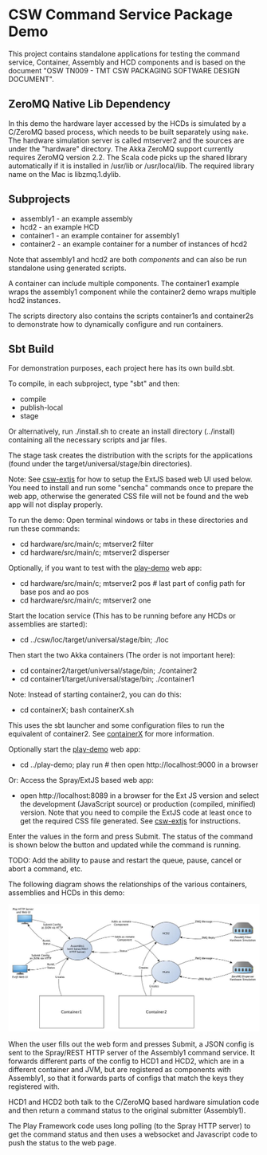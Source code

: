 CSW Command Service Package Demo
================================

This project contains standalone applications for testing the command service, 
Container, Assembly and HCD components and is based on
the document "OSW TN009 - TMT CSW PACKAGING SOFTWARE DESIGN DOCUMENT".

ZeroMQ Native Lib Dependency
----------------------------

In this demo the hardware layer accessed by the HCDs is simulated by a
C/ZeroMQ based process, which needs to be built separately using `make`.
The hardware simulation server is called mtserver2 and the sources are under the "hardware" directory.
The Akka ZeroMQ support currently requires ZeroMQ version 2.2.
The Scala code picks up the shared library automatically if it is installed in /usr/lib or /usr/local/lib.
The required library name on the Mac is libzmq.1.dylib.

Subprojects
----------

* assembly1 - an example assembly
* hcd2 - an example HCD
* container1 - an example container for assembly1
* container2 - an example container for a number of instances of hcd2

Note that assembly1 and hcd2 are both _components_ and can also be run standalone using generated scripts.

A container can include multiple components. The container1 example wraps the assembly1 component while the
container2 demo wraps multiple hcd2 instances.

The scripts directory also contains the scripts container1s and container2s to demonstrate how to
dynamically configure and run containers.

Sbt Build
---------

For demonstration purposes, each project here has its own build.sbt.

To compile, in each subproject, type "sbt" and then:

* compile
* publish-local
* stage

Or alternatively, run ./install.sh to create an install directory (../install) containing all the necessary scripts and jar files.

The stage task creates the distribution with the scripts for the applications
(found under the target/universal/stage/bin directories).

Note: See <a href="https://github.com/tmtsoftware/csw-extjs">csw-extjs</a> for how to setup the ExtJS
based web UI used below. You need to install and run some "sencha" commands once to prepare the web app, otherwise
the generated CSS file will not be found and the web app will not display properly.

To run the demo: Open terminal windows or tabs in these directories and run these commands:

* cd hardware/src/main/c; mtserver2 filter
* cd hardware/src/main/c; mtserver2 disperser

Optionally, if you want to test with the 
<a href="https://github.com/tmtsoftware/csw-play-demo">play-demo</a> web app:

* cd hardware/src/main/c; mtserver2 pos    # last part of config path for base pos and ao pos
* cd hardware/src/main/c; mtserver2 one

Start the location service (This has to be running before any HCDs or assemblies are started):

* cd ../csw/loc/target/universal/stage/bin; ./loc

Then start the two Akka containers (The order is not important here):

* cd container2/target/universal/stage/bin; ./container2
* cd container1/target/universal/stage/bin; ./container1

Note: Instead of starting container2, you can do this:

* cd containerX; bash containerX.sh

This uses the sbt launcher and some configuration files to run the equivalent of container2.
See [containerX](containerX/README.md) for more information.

Optionally start the <a href="https://github.com/tmtsoftware/csw-play-demo">play-demo</a> web app:

* cd ../play-demo; play run            # then open http://localhost:9000 in a browser

Or: Access the Spray/ExtJS based web app:

* open http://localhost:8089 in a browser for the Ext JS version and select the development
(JavaScript source) or production (compiled, minified) version. Note that you need to
compile the ExtJS code at least once to get the required CSS file generated.
See <a href="https://github.com/tmtsoftware/csw-extjs">csw-extjs</a> for instructions.

Enter the values in the form and press Submit. The status of the command is shown below the button and updated
while the command is running.

TODO: Add the ability to pause and restart the queue, pause, cancel or abort a command, etc.

The following diagram shows the relationships of the various containers, assemblies and HCDs in this demo:

![PkgTest diagram](doc/PkgTest.jpg)

When the user fills out the web form and presses Submit, a JSON config is sent to the Spray/REST HTTP server
of the Assembly1 command service. It forwards different parts of the config to HCD1 and HCD2, which are in
a different container and JVM, but are registered as components with Assembly1, so that it forwards parts of
configs that match the keys they registered with.

HCD1 and HCD2 both talk to the C/ZeroMQ based hardware simulation code and then return a command status to the
original submitter (Assembly1).

The Play Framework code uses long polling (to the Spray HTTP server) to get the command status and then
uses a websocket and Javascript code to push the status to the web page.
